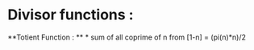 # Divisor functions :
  **Totient Function : **
    * sum of all coprime of n from [1-n] = (pi(n)*n)/2
